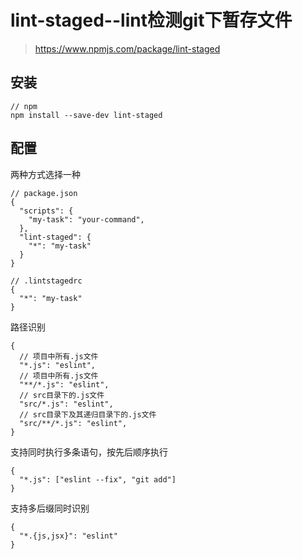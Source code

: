 # lint-staged--lint检测git下暂存文件

> https://www.npmjs.com/package/lint-staged

## 安装

```
// npm
npm install --save-dev lint-staged
```

## 配置

两种方式选择一种

```
// package.json
{
  "scripts": {
    "my-task": "your-command",
  },
  "lint-staged": {
    "*": "my-task"
  }
}

// .lintstagedrc
{
  "*": "my-task"
}
```

路径识别

```
{
  // 项目中所有.js文件
  "*.js": "eslint",
  // 项目中所有.js文件
  "**/*.js": "eslint",
  // src目录下的.js文件
  "src/*.js": "eslint",
  // src目录下及其递归目录下的.js文件
  "src/**/*.js": "eslint",
}
```

支持同时执行多条语句，按先后顺序执行

```
{
  "*.js": ["eslint --fix", "git add"]
}
```

支持多后缀同时识别

```
{
  "*.{js,jsx}": "eslint"
}
```